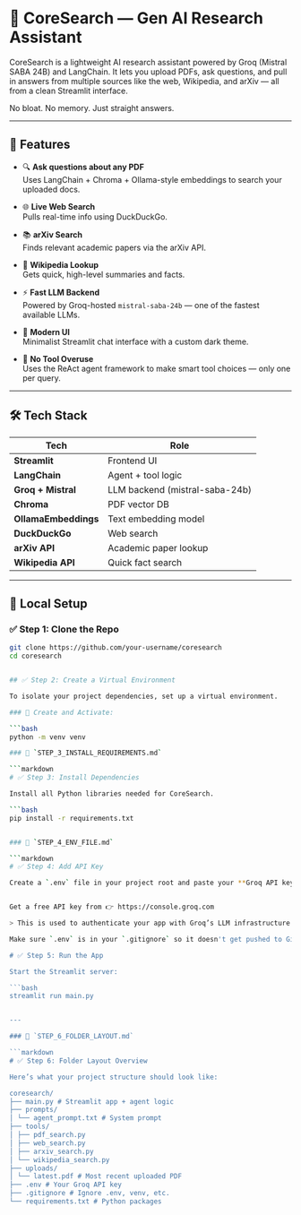 # 🧠 CoreSearch — Gen AI Research Assistant

CoreSearch is a lightweight AI research assistant powered by Groq (Mistral SABA 24B) and LangChain. It lets you upload PDFs, ask questions, and pull in answers from multiple sources like the web, Wikipedia, and arXiv — all from a clean Streamlit interface.

No bloat. No memory. Just straight answers.

---

## 🚀 Features

- 🔍 **Ask questions about any PDF**  
  Uses LangChain + Chroma + Ollama-style embeddings to search your uploaded docs.

- 🌐 **Live Web Search**  
  Pulls real-time info using DuckDuckGo.

- 📚 **arXiv Search**  
  Finds relevant academic papers via the arXiv API.

- 📖 **Wikipedia Lookup**  
  Gets quick, high-level summaries and facts.

- ⚡ **Fast LLM Backend**  
  Powered by Groq-hosted `mistral-saba-24b` — one of the fastest available LLMs.

- 🎨 **Modern UI**  
  Minimalist Streamlit chat interface with a custom dark theme.

- 🔧 **No Tool Overuse**  
  Uses the ReAct agent framework to make smart tool choices — only one per query.

---

## 🛠 Tech Stack

| Tech               | Role                         |
|--------------------|------------------------------|
| **Streamlit**      | Frontend UI                  |
| **LangChain**      | Agent + tool logic           |
| **Groq + Mistral** | LLM backend (mistral-saba-24b) |
| **Chroma**         | PDF vector DB                |
| **OllamaEmbeddings** | Text embedding model      |
| **DuckDuckGo**     | Web search                   |
| **arXiv API**      | Academic paper lookup        |
| **Wikipedia API**  | Quick fact search            |

---

## 🧪 Local Setup

### ✅ Step 1: Clone the Repo

```bash
git clone https://github.com/your-username/coresearch
cd coresearch


## ✅ Step 2: Create a Virtual Environment

To isolate your project dependencies, set up a virtual environment.

### 🔧 Create and Activate:

```bash
python -m venv venv

### 📁 `STEP_3_INSTALL_REQUIREMENTS.md`

```markdown
# ✅ Step 3: Install Dependencies

Install all Python libraries needed for CoreSearch.

```bash
pip install -r requirements.txt


### 📁 `STEP_4_ENV_FILE.md`

```markdown
# ✅ Step 4: Add API Key

Create a `.env` file in your project root and paste your **Groq API key**:


Get a free API key from 👉 https://console.groq.com

> This is used to authenticate your app with Groq’s LLM infrastructure.

Make sure `.env` is in your `.gitignore` so it doesn't get pushed to GitHub.

# ✅ Step 5: Run the App

Start the Streamlit server:

```bash
streamlit run main.py


---

### 📁 `STEP_6_FOLDER_LAYOUT.md`

```markdown
# ✅ Step 6: Folder Layout Overview

Here’s what your project structure should look like:

coresearch/
├── main.py # Streamlit app + agent logic
├── prompts/
│ └── agent_prompt.txt # System prompt
├── tools/
│ ├── pdf_search.py
│ ├── web_search.py
│ ├── arxiv_search.py
│ └── wikipedia_search.py
├── uploads/
│ └── latest.pdf # Most recent uploaded PDF
├── .env # Your Groq API key
├── .gitignore # Ignore .env, venv, etc.
└── requirements.txt # Python packages